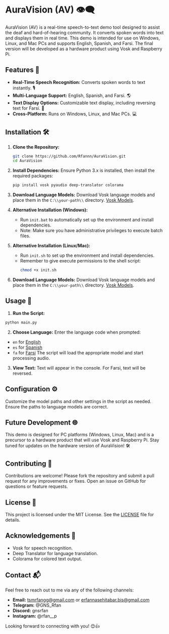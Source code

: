
# AuraVision (AV) 👁️‍🗨️

AuraVision (AV) is a real-time speech-to-text demo tool designed to assist the deaf and hard-of-hearing community. It converts spoken words into text and displays them in real time. This demo is intended for use on Windows, Linux, and Mac PCs and supports English, Spanish, and Farsi. The final version will be developed as a hardware product using Vosk and Raspberry Pi.

## Features 🌟

- **Real-Time Speech Recognition:** Converts spoken words to text instantly. 🎙️
- **Multi-Language Support:** English, Spanish, and Farsi. 🌎
- **Text Display Options:** Customizable text display, including reversing text for Farsi. 📝
- **Cross-Platform:** Runs on Windows, Linux, and Mac PCs. 💻

## Installation 🛠️

1. **Clone the Repository:**
   ```bash
   git clone https://github.com/Rfannn/AuraVision.git
   cd AuraVision
   ```

2. **Install Dependencies:**
   Ensure Python 3.x is installed, then install the required packages:
   ```bash
   pip install vosk pyaudio deep-translator colorama
   ```

3. **Download Language Models:**
   Download Vosk language models and place them in the `C:\\your-path\\` directory. [Vosk Models](https://alphacephei.com/vosk/models).

4. **Alternative Installation (Windows):**
   - Run `init.bat` to automatically set up the environment and install dependencies.
   - Note: Make sure you have administrative privileges to execute batch files.

5. **Alternative Installation (Linux/Mac):**
   - Run `init.sh` to set up the environment and install dependencies.
   - Remember to give execute permissions to the shell script:
     ```bash
     chmod +x init.sh
     ```

3. **Download Language Models:**
Download Vosk language models and place them in the `C:\\your-path\\` directory. [Vosk Models](https://alphacephei.com/vosk/models).

## Usage 🚀

1. **Run the Script:**
```bash
python main.py
```

2. **Choose Language:**
Enter the language code when prompted:
- `en` for [English](https://alphacephei.com/vosk/models/vosk-model-small-en-us-0.15.zip)
- `es` for [Spanish](https://alphacephei.com/vosk/models/vosk-model-small-es-0.42.zip)
- `fa` for [Farsi](https://alphacephei.com/vosk/models/vosk-model-small-fa-0.5.zip)
The script will load the appropriate model and start processing audio.

3. **View Text:**
Text will appear in the console. For Farsi, text will be reversed.

## Configuration ⚙️

Customize the model paths and other settings in the script as needed. Ensure the paths to language models are correct.

## Future Development 🌐

This demo is designed for PC platforms (Windows, Linux, Mac) and is a precursor to a hardware product that will use Vosk and Raspberry Pi. Stay tuned for updates on the hardware version of AuraVision! 🛠️

## Contributing 🤝

Contributions are welcome! Please fork the repository and submit a pull request for any improvements or fixes. Open an issue on GitHub for questions or feature requests.

## License 📜

This project is licensed under the MIT License. See the [LICENSE](LICENSE) file for details.

## Acknowledgements 🙌

- Vosk for speech recognition.
- Deep Translator for language translation.
- Colorama for colored text output.


## Contact 📬

Feel free to reach out to me via any of the following channels:

- **Email:** tsmrfangg@gmail.com or erfannasehitabar.bis@gmail.com
- **Telegram:** @GNS_Rfan
- **Discord:** gnsrfan
- **Instagram:** @rfan__p

Looking forward to connecting with you! 😊👍
